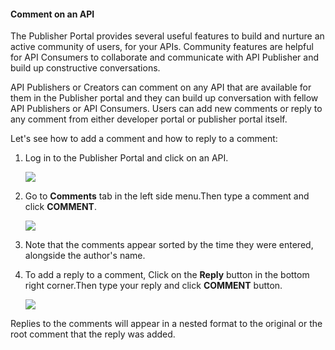 #### Comment on an API

The Publisher Portal provides several useful features to build and nurture an active community of users, for your APIs. Community features are helpful for API Consumers to collaborate and communicate with API Publisher and build up constructive conversations.

API Publishers or Creators can comment on any API that are available for them in the Publisher portal and they can build up conversation with fellow API Publishers or API Consumers. Users can add new comments or reply to any comment from either developer portal or publisher portal itself.

Let's see how to add a comment and how to reply to a comment:

1.  Log in to the Publisher Portal and click on an API.

    ![]({{base_path}}/assets/img/learn/community_features/community-features-select-publisher-api.png)

2.  Go to **Comments** tab in the left side menu.Then type a comment and click **COMMENT**.

    ![]({{base_path}}/assets/img/learn/community_features/community-features-publisher-reply-to-comment.png)

3.  Note that the comments appear sorted by the time they were entered, alongside the author's name.

4.  To add a reply to a comment, Click on the **Reply** button in the bottom right corner.Then type your reply and click **COMMENT** button.

    ![]({{base_path}}/assets/img/learn/community_features/community-features-publisher-reply-to-comment.png)

Replies to the comments will appear in a nested format to the original or the root comment that the reply was added.